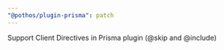 ```yaml
---
"@pothos/plugin-prisma": patch
---
```


Support Client Directives in Prisma plugin (@skip and @include)
